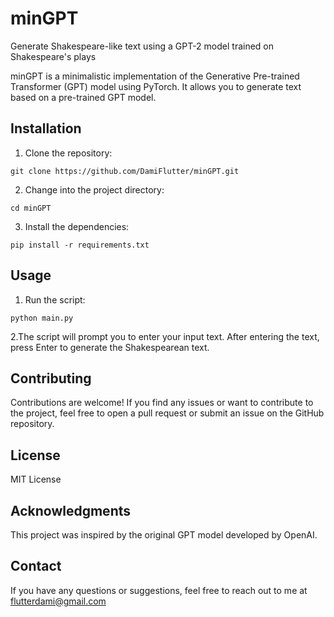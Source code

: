# minGPT
Generate Shakespeare-like text using a GPT-2 model trained on Shakespeare's plays

minGPT is a minimalistic implementation of the Generative Pre-trained Transformer (GPT) model using PyTorch. It allows you to generate text based on a pre-trained GPT model.

## Installation

1. Clone the repository:

```shell
git clone https://github.com/DamiFlutter/minGPT.git
```
2. Change into the project directory:

```shell
cd minGPT
```
3. Install the dependencies:

```shell
pip install -r requirements.txt
```

## Usage

1. Run the script:

```shell
python main.py
```

2.The script will prompt you to enter your input text. After entering the text, press Enter to generate the Shakespearean text.


## Contributing

Contributions are welcome! If you find any issues or want to contribute to the project, feel free to open a pull request or submit an issue on the GitHub repository.

## License

MIT License

## Acknowledgments

This project was inspired by the original GPT model developed by OpenAI.

## Contact

If you have any questions or suggestions, feel free to reach out to me at flutterdami@gmail.com


